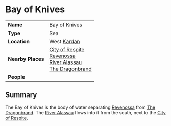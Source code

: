 # Bay of Knives

|||
| --- | --- |
| **Name** | Bay of Knives | place.4
| **Type** | Sea |
| **Location** | West [Kardan](../continents-islands/kardan.md) |
| **Nearby Places** | [City of Respite](../../../civilisations/nilsavnic-alliance/states/city-of-respite.md)<br>[Revenossa](../../../civilisations/nilsavnic-alliance/states/revenossa.md)<br>[River Alassau](../rivers-lakes/river-alassau.md)<br>[The Dragonbrand](../../../civilisations/nilsavnic-alliance/states/the-dragonbrand.md) |
| **People** | |

## Summary

The Bay of Knives is the body of water separating [Revenossa](../../../civilisations/nilsavnic-alliance/states/revenossa.md) from [The Dragonbrand](../../../civilisations/nilsavnic-alliance/states/the-dragonbrand.md). The [River Alassau](../rivers-lakes/river-alassau.md) flows into it from the south, next to the [City of Respite](../../../civilisations/nilsavnic-alliance/states/city-of-respite.md).
